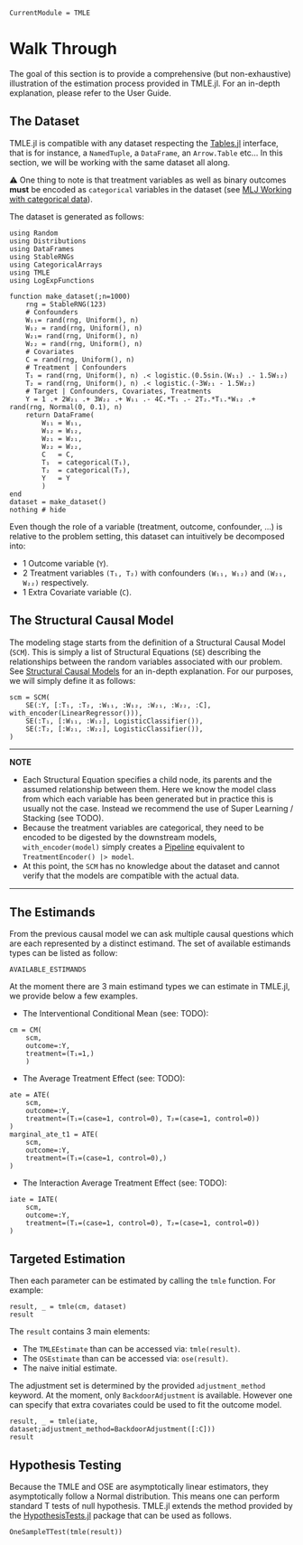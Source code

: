 ```@meta
CurrentModule = TMLE
```

# Walk Through

The goal of this section is to provide a comprehensive (but non-exhaustive) illustration of the estimation process provided in TMLE.jl. For an in-depth explanation, please refer to the User Guide.

## The Dataset

TMLE.jl is compatible with any dataset respecting the [Tables.jl](https://tables.juliadata.org/stable/) interface, that is for instance, a `NamedTuple`, a `DataFrame`, an `Arrow.Table` etc... In this section, we will be working with the same dataset all along.

⚠️ One thing to note is that treatment variables as well as binary outcomes **must** be encoded as `categorical` variables in the dataset (see [MLJ Working with categorical data](https://alan-turing-institute.github.io/MLJ.jl/dev/working_with_categorical_data/)).

The dataset is generated as follows:

```@example user-guide
using Random
using Distributions
using DataFrames
using StableRNGs
using CategoricalArrays
using TMLE
using LogExpFunctions

function make_dataset(;n=1000)
    rng = StableRNG(123)
    # Confounders
    W₁₁= rand(rng, Uniform(), n)
    W₁₂ = rand(rng, Uniform(), n)
    W₂₁= rand(rng, Uniform(), n)
    W₂₂ = rand(rng, Uniform(), n)
    # Covariates
    C = rand(rng, Uniform(), n)
    # Treatment | Confounders
    T₁ = rand(rng, Uniform(), n) .< logistic.(0.5sin.(W₁₁) .- 1.5W₁₂)
    T₂ = rand(rng, Uniform(), n) .< logistic.(-3W₂₁ - 1.5W₂₂)
    # Target | Confounders, Covariates, Treatments
    Y = 1 .+ 2W₂₁ .+ 3W₂₂ .+ W₁₁ .- 4C.*T₁ .- 2T₂.*T₁.*W₁₂ .+ rand(rng, Normal(0, 0.1), n)
    return DataFrame(
        W₁₁ = W₁₁, 
        W₁₂ = W₁₂,
        W₂₁ = W₂₁,
        W₂₂ = W₂₂,
        C   = C,
        T₁  = categorical(T₁),
        T₂  = categorical(T₂),
        Y   = Y
        )
end
dataset = make_dataset()
nothing # hide
```

Even though the role of a variable (treatment, outcome, confounder, ...) is relative to the problem setting, this dataset can intuitively be decomposed into:

- 1 Outcome variable (``Y``).
- 2 Treatment variables ``(T₁, T₂)`` with confounders ``(W₁₁, W₁₂)`` and ``(W₂₁, W₂₂)`` respectively.
- 1 Extra Covariate variable (``C``).

## The Structural Causal Model

The modeling stage starts from the definition of a Structural Causal Model (`SCM`). This is simply a list of Structural Equations (`SE`) describing the relationships between the random variables associated with our problem. See [Structural Causal Models](@ref) for an in-depth explanation. For our purposes, we will simply define it as follows:

```@example user-guide
scm = SCM(
    SE(:Y, [:T₁, :T₂, :W₁₁, :W₁₂, :W₂₁, :W₂₂, :C], with_encoder(LinearRegressor())),
    SE(:T₁, [:W₁₁, :W₁₂], LogisticClassifier()),
    SE(:T₂, [:W₂₁, :W₂₂], LogisticClassifier()),
)
```

---
**NOTE**

- Each Structural Equation specifies a child node, its parents and the assumed relationship between them. Here we know the model class from which each variable has been generated but in practice this is usually not the case. Instead we recommend the use of Super Learning / Stacking (see TODO).
- Because the treatment variables are categorical, they need to be encoded to be digested by the downstream models, `with_encoder(model)` simply creates a [Pipeline](https://alan-turing-institute.github.io/MLJ.jl/dev/linear_pipelines/#Linear-Pipelines) equivalent to `TreatmentEncoder() |> model`.
- At this point, the `SCM` has no knowledge about the dataset and cannot verify that the models are compatible with the actual data.

---

## The Estimands

From the previous causal model we can ask multiple causal questions which are each represented by a distinct estimand. The set of available estimands types can be listed as follow:

```@example user-guide
AVAILABLE_ESTIMANDS
```

At the moment there are 3 main estimand types we can estimate in TMLE.jl, we provide below a few examples.

- The Interventional Conditional Mean (see: TODO):

```@example user-guide
cm = CM(
    scm,
    outcome=:Y,
    treatment=(T₁=1,) 
    )
```

- The Average Treatment Effect (see: TODO):

```@example user-guide
ate = ATE(
    scm,
    outcome=:Y,
    treatment=(T₁=(case=1, control=0), T₂=(case=1, control=0)) 
)
marginal_ate_t1 = ATE(
    scm,
    outcome=:Y,
    treatment=(T₁=(case=1, control=0),) 
)
```

- The Interaction Average Treatment Effect (see: TODO):

```@example user-guide
iate = IATE(
    scm,
    outcome=:Y,
    treatment=(T₁=(case=1, control=0), T₂=(case=1, control=0)) 
)
```

## Targeted Estimation

Then each parameter can be estimated by calling the `tmle` function. For example:

```@example user-guide
result, _ = tmle(cm, dataset)
result
```

The `result` contains 3 main elements:

- The `TMLEEstimate` than can be accessed via: `tmle(result)`.
- The `OSEstimate` than can be accessed via: `ose(result)`.
- The naive initial estimate.

The adjustment set is determined by the provided `adjustment_method` keyword. At the moment, only `BackdoorAdjustment` is available. However one can specify that extra covariates could be used to fit the outcome model.

```@example user-guide
result, _ = tmle(iate, dataset;adjustment_method=BackdoorAdjustment([:C]))
result
```

## Hypothesis Testing

Because the TMLE and OSE are asymptotically linear estimators, they asymptotically follow a Normal distribution. This means one can perform standard T tests of null hypothesis. TMLE.jl extends the method provided by the [HypothesisTests.jl](https://juliastats.org/HypothesisTests.jl/stable/) package that can be used as follows.

```@example user-guide
OneSampleTTest(tmle(result))
```
